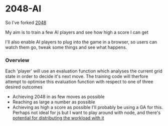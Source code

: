 # 2048-AI
So I've forked [2048](https://github.com/gabrielecirulli/2048)

My aim is to train a few AI players and see how high a score I can get

I'll also enable AI players to plug into the game in a browser, so users can
watch them go, tweak some things and see what happens.

### Overview
Each 'player' will use an evaluation function which analyses the current grid
state in order to decide it's next move.
The training code will therfore attempt to optimise this evaluation function with respect
to one of three desired outcomes
* Achieving 2048 in as few moves as possible
* Reaching as large a number as possible
* Achieving as high a score as possible
I'll probably be using a GA for this. Perhaps not ideal for js but I want to
play around with node, and there's [potential for distributing the workload with it](http://jj.github.io/js-ga-fosdem/#/home) 


